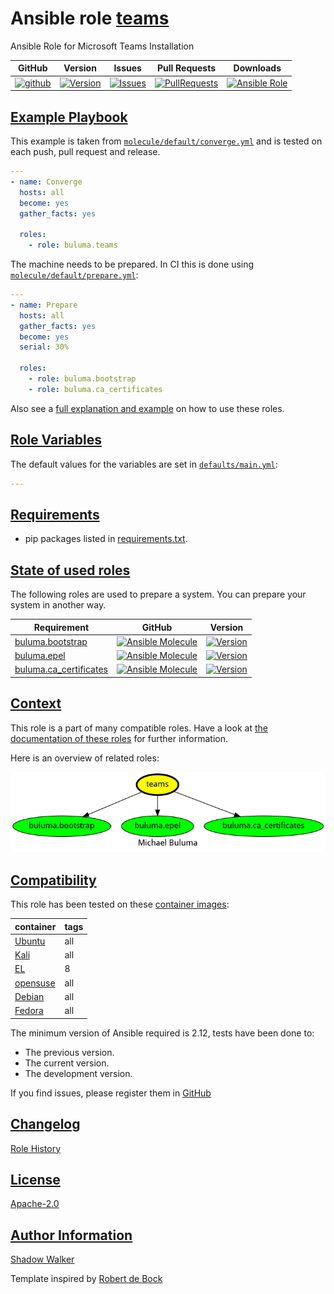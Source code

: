 # Ansible role [teams](https://galaxy.ansible.com/ui/standalone/roles/buluma/teams/documentation)

Ansible Role for Microsoft Teams Installation

|GitHub|Version|Issues|Pull Requests|Downloads|
|------|-------|------|-------------|---------|
|[![github](https://github.com/buluma/ansible-role-teams/actions/workflows/molecule.yml/badge.svg)](https://github.com/buluma/ansible-role-teams/actions/workflows/molecule.yml)|[![Version](https://img.shields.io/github/release/buluma/ansible-role-teams.svg)](https://github.com/buluma/ansible-role-teams/releases/)|[![Issues](https://img.shields.io/github/issues/buluma/ansible-role-teams.svg)](https://github.com/buluma/ansible-role-teams/issues/)|[![PullRequests](https://img.shields.io/github/issues-pr-closed-raw/buluma/ansible-role-teams.svg)](https://github.com/buluma/ansible-role-teams/pulls/)|[![Ansible Role](https://img.shields.io/ansible/role/d/buluma/teams)](https://galaxy.ansible.com/ui/standalone/roles/buluma/teams/documentation)|

## [Example Playbook](#example-playbook)

This example is taken from [`molecule/default/converge.yml`](https://github.com/buluma/ansible-role-teams/blob/master/molecule/default/converge.yml) and is tested on each push, pull request and release.

```yaml
---
- name: Converge
  hosts: all
  become: yes
  gather_facts: yes

  roles:
    - role: buluma.teams
```

The machine needs to be prepared. In CI this is done using [`molecule/default/prepare.yml`](https://github.com/buluma/ansible-role-teams/blob/master/molecule/default/prepare.yml):

```yaml
---
- name: Prepare
  hosts: all
  gather_facts: yes
  become: yes
  serial: 30%

  roles:
    - role: buluma.bootstrap
    - role: buluma.ca_certificates
```

Also see a [full explanation and example](https://buluma.github.io/how-to-use-these-roles.html) on how to use these roles.

## [Role Variables](#role-variables)

The default values for the variables are set in [`defaults/main.yml`](https://github.com/buluma/ansible-role-teams/blob/master/defaults/main.yml):

```yaml
---
```

## [Requirements](#requirements)

- pip packages listed in [requirements.txt](https://github.com/buluma/ansible-role-teams/blob/master/requirements.txt).

## [State of used roles](#state-of-used-roles)

The following roles are used to prepare a system. You can prepare your system in another way.

| Requirement | GitHub | Version |
|-------------|--------|--------|
|[buluma.bootstrap](https://galaxy.ansible.com/buluma/bootstrap)|[![Ansible Molecule](https://github.com/buluma/ansible-role-bootstrap/actions/workflows/molecule.yml/badge.svg)](https://github.com/buluma/ansible-role-bootstrap/actions/workflows/molecule.yml)|[![Version](https://img.shields.io/github/release/buluma/ansible-role-bootstrap.svg)](https://github.com/shadowwalker/ansible-role-bootstrap)|
|[buluma.epel](https://galaxy.ansible.com/buluma/epel)|[![Ansible Molecule](https://github.com/buluma/ansible-role-epel/actions/workflows/molecule.yml/badge.svg)](https://github.com/buluma/ansible-role-epel/actions/workflows/molecule.yml)|[![Version](https://img.shields.io/github/release/buluma/ansible-role-epel.svg)](https://github.com/shadowwalker/ansible-role-epel)|
|[buluma.ca_certificates](https://galaxy.ansible.com/buluma/ca_certificates)|[![Ansible Molecule](https://github.com/buluma/ansible-role-ca_certificates/actions/workflows/molecule.yml/badge.svg)](https://github.com/buluma/ansible-role-ca_certificates/actions/workflows/molecule.yml)|[![Version](https://img.shields.io/github/release/buluma/ansible-role-ca_certificates.svg)](https://github.com/shadowwalker/ansible-role-ca_certificates)|

## [Context](#context)

This role is a part of many compatible roles. Have a look at [the documentation of these roles](https://buluma.github.io/) for further information.

Here is an overview of related roles:

![dependencies](https://raw.githubusercontent.com/buluma/ansible-role-teams/png/requirements.png "Dependencies")

## [Compatibility](#compatibility)

This role has been tested on these [container images](https://hub.docker.com/u/buluma):

|container|tags|
|---------|----|
|[Ubuntu](https://hub.docker.com/repository/docker/buluma/ubuntu/general)|all|
|[Kali](https://hub.docker.com/repository/docker/buluma/kali/general)|all|
|[EL](https://hub.docker.com/repository/docker/buluma/enterpriselinux/general)|8|
|[opensuse](https://hub.docker.com/repository/docker/buluma/opensuse/general)|all|
|[Debian](https://hub.docker.com/repository/docker/buluma/debian/general)|all|
|[Fedora](https://hub.docker.com/repository/docker/buluma/fedora/general)|all|

The minimum version of Ansible required is 2.12, tests have been done to:

- The previous version.
- The current version.
- The development version.

If you find issues, please register them in [GitHub](https://github.com/buluma/ansible-role-teams/issues)

## [Changelog](#changelog)

[Role History](https://github.com/buluma/ansible-role-teams/blob/master/CHANGELOG.md)

## [License](#license)

[Apache-2.0](https://github.com/buluma/ansible-role-teams/blob/master/LICENSE)

## [Author Information](#author-information)

[Shadow Walker](https://buluma.github.io/)


Template inspired by [Robert de Bock](https://github.com/robertdebock)
